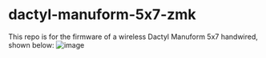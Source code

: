 # dactyl-manuform-5x7-zmk
This repo is for the firmware of a wireless Dactyl Manuform 5x7 handwired, shown below:
![image](https://user-images.githubusercontent.com/60836253/176845053-7c046684-089b-4b85-a034-ddb2c56812be.png)

